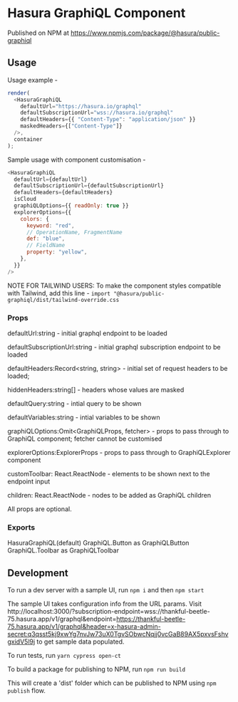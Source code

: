 # Hasura GraphiQL Component

Published on NPM at https://www.npmjs.com/package/@hasura/public-graphiql

## Usage

Usage example -

```javascript
render(
  <HasuraGraphiQL
    defaultUrl="https://hasura.io/graphql"
    defaultSubscriptionUrl="wss://hasura.io/graphql"
    defaultHeaders={{ "Content-Type": "application/json" }}
    maskedHeaders={["Content-Type"]}
  />,
  container
);
```

Sample usage with component customisation -

```javascript
<HasuraGraphiQL
  defaultUrl={defaultUrl}
  defaultSubscriptionUrl={defaultSubscriptionUrl}
  defaultHeaders={defaultHeaders}
  isCloud
  graphiQLOptions={{ readOnly: true }}
  explorerOptions={{
    colors: {
      keyword: "red",
      // OperationName, FragmentName
      def: "blue",
      // FieldName
      property: "yellow",
    },
  }}
/>
```

NOTE FOR TAILWIND USERS: To make the component styles compatible with Tailwind, add this line - `import "@hasura/public-graphiql/dist/tailwind-override.css` 

### Props

defaultUrl:string - initial graphql endpoint to be loaded

defaultSubscriptionUrl:string - initial graphql subscription endpoint to be loaded

defaultHeaders:Record<string, string> - initial set of request headers to be loaded;

hiddenHeaders:string[] - headers whose values are masked

defaultQuery:string - intial query to be shown

defaultVariables:string - intial variables to be shown

graphiQLOptions:Omit<GraphiQLProps, fetcher> - props to pass through to GraphiQL component; fetcher cannot be customised

explorerOptions:ExplorerProps - props to pass through to GraphiQLExplorer component

customToolbar: React.ReactNode - elements to be shown next to the endpoint input

children: React.ReactNode - nodes to be added as GraphiQL children

All props are optional.

### Exports

HasuraGraphiQL(default) 
GraphiQL.Button as GraphiQLButton
GraphiQL.Toolbar as GraphiQLToolbar


## Development

To run a dev server with a sample UI, run
`npm i` and then `npm start`

The sample UI takes configuration info from the URL params. Visit http://localhost:3000/?subscription-endpoint=wss://thankful-beetle-75.hasura.app/v1/graphql&endpoint=https://thankful-beetle-75.hasura.app/v1/graphql&header=x-hasura-admin-secret:q3qsst5kj9xwYg7nvJw73uX0TgvSObwcNqjj0vcGaB89AX5pxvsFshvgxidV5l9j to get sample data populated.

To run tests, run
`yarn cypress open-ct`

To build a package for publishing to NPM, run
`npm run build`

This will create a 'dist' folder which can be published to NPM using `npm publish` flow.
